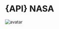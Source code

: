 # {API} NASA
![avatar](https://i.pinimg.com/236x/bf/40/1e/bf401e04db358294cd0321e3c545a1e7--le-logo-la-nasa.jpg)
